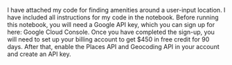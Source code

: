 I have attached my code for finding amenities around a user-input location. 
I have included all instructions for my code in the notebook. Before running this notebook, you will need a Google API key, which you can sign up for here: Google Cloud Console. 
Once you have completed the sign-up, you will need to set up your billing account to get $450 in free credit for 90 days. 
After that, enable the Places API and Geocoding API in your account and create an API key.

